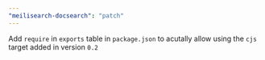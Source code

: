 ```yaml
---
"meilisearch-docsearch": "patch"
---
```


Add `require` in `exports` table in `package.json` to acutally allow using the `cjs` target added in version `0.2`
